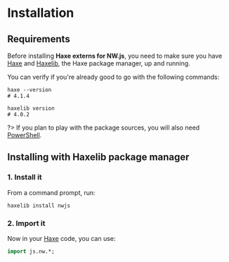 # Installation

## Requirements
Before installing **Haxe externs for NW.js**, you need to make sure you have [Haxe](https://haxe.org)
and [Haxelib](https://lib.haxe.org), the Haxe package manager, up and running.
		
You can verify if you're already good to go with the following commands:

```shell
haxe --version
# 4.1.4

haxelib version
# 4.0.2
```

?> If you plan to play with the package sources, you will also need [PowerShell](https://docs.microsoft.com/en-us/powershell).

## Installing with Haxelib package manager

### 1. Install it
From a command prompt, run:

```shell
haxelib install nwjs
```

### 2. Import it
Now in your [Haxe](https://haxe.org) code, you can use:

```haxe
import js.nw.*;
```
